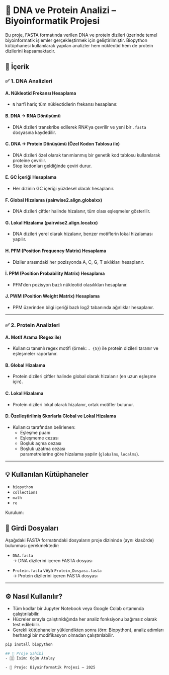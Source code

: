 # 🧬 DNA ve Protein Analizi – Biyoinformatik Projesi

Bu proje, FASTA formatında verilen DNA ve protein dizileri üzerinde temel biyoinformatik işlemler gerçekleştirmek için geliştirilmiştir. Biopython kütüphanesi kullanılarak yapılan analizler hem nükleotid hem de protein dizilerini kapsamaktadır.

## 🔬 İçerik

### ✅ 1. DNA Analizleri

#### A. Nükleotid Frekansı Hesaplama
- `N` harfi hariç tüm nükleotidlerin frekansı hesaplanır.

#### B. DNA → RNA Dönüşümü
- DNA dizileri transkribe edilerek RNA'ya çevrilir ve yeni bir `.fasta` dosyasına kaydedilir.

#### C. DNA → Protein Dönüşümü (Özel Kodon Tablosu ile)
- DNA dizileri özel olarak tanımlanmış bir genetik kod tablosu kullanılarak proteine çevrilir.
- Stop kodonları geldiğinde çeviri durur.

#### E. GC İçeriği Hesaplama
- Her dizinin GC içeriği yüzdesel olarak hesaplanır.

#### F. Global Hizalama (pairwise2.align.globalxx)
- DNA dizileri çiftler halinde hizalanır, tüm olası eşleşmeler gösterilir.

#### G. Lokal Hizalama (pairwise2.align.localxx)
- DNA dizileri yerel olarak hizalanır, benzer motiflerin lokal hizalaması yapılır.

#### H. PFM (Position Frequency Matrix) Hesaplama
- Diziler arasındaki her pozisyonda A, C, G, T sıklıkları hesaplanır.

#### İ. PPM (Position Probability Matrix) Hesaplama
- PFM’den pozisyon bazlı nükleotid olasılıkları hesaplanır.

#### J. PWM (Position Weight Matrix) Hesaplama
- PPM üzerinden bilgi içeriği bazlı log2 tabanında ağırlıklar hesaplanır.

---

### ✅ 2. Protein Analizleri

#### A. Motif Arama (Regex ile)
- Kullanıcı tanımlı regex motifi (örnek: `. {5}`) ile protein dizileri taranır ve eşleşmeler raporlanır.

#### B. Global Hizalama
- Protein dizileri çiftler halinde global olarak hizalanır (en uzun eşleşme için).

#### C. Lokal Hizalama
- Protein dizileri lokal olarak hizalanır, ortak motifler bulunur.

#### D. Özelleştirilmiş Skorlarla Global ve Lokal Hizalama
- Kullanıcı tarafından belirlenen:
  - Eşleşme puanı
  - Eşleşmeme cezası
  - Boşluk açma cezası
  - Boşluk uzatma cezası  
  parametrelerine göre hizalama yapılır (`globalms`, `localms`).

---

## 💡 Kullanılan Kütüphaneler

- `biopython`
- `collections`
- `math`
- `re`

Kurulum:

## 📁 Girdi Dosyaları

Aşağıdaki FASTA formatındaki dosyaların proje dizininde (aynı klasörde) bulunması gerekmektedir:

- `DNA.fasta`  
  → DNA dizilerini içeren FASTA dosyası

- `Protein.fasta` veya `Protein_Dosyası.fasta`  
  → Protein dizilerini içeren FASTA dosyası

---

## ⚙️ Nasıl Kullanılır?

- Tüm kodlar bir Jupyter Notebook veya Google Colab ortamında çalıştırılabilir.
- Hücreler sırayla çalıştırıldığında her analiz fonksiyonu bağımsız olarak test edilebilir.
- Gerekli kütüphaneler yüklendikten sonra (örn: Biopython), analiz adımları herhangi bir modifikasyon olmadan çalıştırılabilir.

```bash
pip install biopython

## 📌 Proje Sahibi
- 👨‍💻 İsim: Ogün Atalay

- 📅 Proje: Biyoinformatik Projesi – 2025


